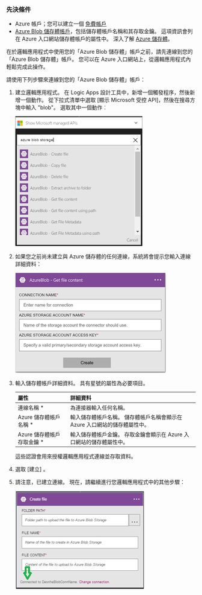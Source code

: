 ### <a name="prerequisites"></a>先決條件
* Azure 帳戶；您可以建立一個 [免費帳戶](https://azure.microsoft.com/free)
* [Azure Blob 儲存體帳戶](../articles/storage/common/storage-create-storage-account.md)，包括儲存體帳戶名稱和其存取金鑰。 這項資訊會列在 Azure 入口網站儲存體帳戶的屬性中。 深入了解 [Azure 儲存體](../articles/storage/common/storage-introduction.md)。

在於邏輯應用程式中使用您的「Azure Blob 儲存體」帳戶之前，請先連線到您的「Azure Blob 儲存體」帳戶。 您可以在 Azure 入口網站上，從邏輯應用程式內輕鬆完成此操作。  

請使用下列步驟來連線到您的「Azure Blob 儲存體」帳戶：  

1. 建立邏輯應用程式。 在 Logic Apps 設計工具中，新增一個觸發程序，然後新增一個動作。 從下拉式清單中選取 [顯示 Microsoft 受控 API]，然後在搜尋方塊中輸入 "blob"。 選取其中一個動作︰  
   
    ![Azure Blob 儲存體連接的建立步驟](./media/connectors-create-api-azureblobstorage/azureblobstorage-1.png)  
2. 如果您之前尚未建立與 Azure 儲存體的任何連線，系統將會提示您輸入連線詳細資料：   
   
    ![Azure Blob 儲存體連接的建立步驟](./media/connectors-create-api-azureblobstorage/connection-details.png)  
3. 輸入儲存體帳戶詳細資料。 具有星號的屬性為必要項目。
   
   | 屬性 | 詳細資料 |
   | --- | --- |
   | 連線名稱 * |為連接器輸入任何名稱。 |
   | Azure 儲存體帳戶名稱 * |輸入儲存體帳戶名稱。 儲存體帳戶名稱會顯示在 Azure 入口網站的儲存體屬性中。 |
   | Azure 儲存體帳戶存取金鑰 * |輸入儲存體帳戶金鑰。 存取金鑰會顯示在 Azure 入口網站的儲存體屬性中。 |
   
    這些認證會用來授權邏輯應用程式連線並存取資料。 
4. 選取 [建立] 。
5. 請注意，已建立連線。 現在，請繼續進行您邏輯應用程式中的其他步驟： 
   
    ![Azure Blob 儲存體連接的建立步驟](./media/connectors-create-api-azureblobstorage/azureblobstorage-3.png)  

